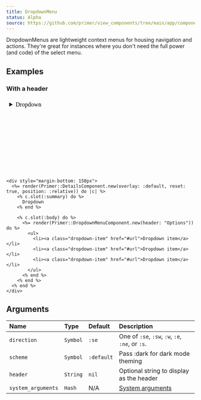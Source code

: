 ```yaml
---
title: DropdownMenu
status: Alpha
source: https://github.com/primer/view_components/tree/main/app/components/primer/dropdown_menu_component.rb
---
```


<!-- Warning: AUTO-GENERATED file, do not edit. Add code comments to your Ruby instead <3 -->

DropdownMenus are lightweight context menus for housing navigation and actions.
They're great for instances where you don't need the full power (and code)
of the select menu.

## Examples

### With a header

<iframe style="width: 100%; border: 0px; height: 200px;" srcdoc="<html><head><link href='https://unpkg.com/@primer/css/dist/primer.css' rel='stylesheet'></head><body><div style='margin-bottom: 150px'>  <details class='details-overlay details-reset position-relative'>  <summary role='button' type='button' class='btn '>    Dropdown</summary>  <div>    <details-menu role='menu' class='dropdown-menu dropdown-menu-se '>    <div class='dropdown-header'>      Options    </div>          <ul>          <li><a class='dropdown-item' href='#url'>Dropdown item</a></li>          <li><a class='dropdown-item' href='#url'>Dropdown item</a></li>          <li><a class='dropdown-item' href='#url'>Dropdown item</a></li>        </ul></details-menu></div></details></div></body></html>"></iframe>

```erb
<div style="margin-bottom: 150px">
  <%= render(Primer::DetailsComponent.new(overlay: :default, reset: true, position: :relative)) do |c| %>
    <% c.slot(:summary) do %>
      Dropdown
    <% end %>

    <% c.slot(:body) do %>
      <%= render(Primer::DropdownMenuComponent.new(header: "Options")) do %>
        <ul>
          <li><a class="dropdown-item" href="#url">Dropdown item</a></li>
          <li><a class="dropdown-item" href="#url">Dropdown item</a></li>
          <li><a class="dropdown-item" href="#url">Dropdown item</a></li>
        </ul>
      <% end %>
    <% end %>
  <% end %>
</div>
```

## Arguments

| Name | Type | Default | Description |
| :- | :- | :- | :- |
| `direction` | `Symbol` | `:se` | One of `:se`, `:sw`, `:w`, `:e`, `:ne`, or `:s`. |
| `scheme` | `Symbol` | `:default` | Pass :dark for dark mode theming |
| `header` | `String` | `nil` | Optional string to display as the header |
| `system_arguments` | `Hash` | N/A | [System arguments](/system-arguments) |
